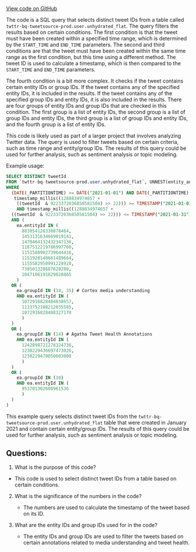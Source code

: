 [View code on GitHub](https://github.com/misbahsy/the-algorithm/src/scala/com/twitter/simclusters_v2/scio/bq_generation/sql/nsfw_tweet_denylist.sql)

The code is a SQL query that selects distinct tweet IDs from a table called `twttr-bq-tweetsource-prod.user.unhydrated_flat`. The query filters the results based on certain conditions. The first condition is that the tweet must have been created within a specified time range, which is determined by the `START_TIME` and `END_TIME` parameters. The second and third conditions are that the tweet must have been created within the same time range as the first condition, but this time using a different method. The tweet ID is used to calculate a timestamp, which is then compared to the `START_TIME` and `END_TIME` parameters. 

The fourth condition is a bit more complex. It checks if the tweet contains certain entity IDs or group IDs. If the tweet contains any of the specified entity IDs, it is included in the results. If the tweet contains any of the specified group IDs and entity IDs, it is also included in the results. There are four groups of entity IDs and group IDs that are checked in this condition. The first group is a list of entity IDs, the second group is a list of group IDs and entity IDs, the third group is a list of group IDs and entity IDs, and the fourth group is a list of entity IDs.

This code is likely used as part of a larger project that involves analyzing Twitter data. The query is used to filter tweets based on certain criteria, such as time range and entity/group IDs. The results of this query could be used for further analysis, such as sentiment analysis or topic modeling. 

Example usage:

```sql
SELECT DISTINCT tweetId
FROM `twttr-bq-tweetsource-prod.user.unhydrated_flat`, UNNEST(entity_annotations) AS ea
WHERE
  (DATE(_PARTITIONTIME) >= DATE("2021-01-01") AND DATE(_PARTITIONTIME) <= DATE("2021-01-31")) AND
   timestamp_millis((1288834974657 +
    ((tweetId  & 9223372036850581504) >> 22))) >= TIMESTAMP("2021-01-01")
    AND timestamp_millis((1288834974657 +
  ((tweetId  & 9223372036850581504) >> 22))) <= TIMESTAMP("2021-01-31")
  AND (
    ea.entityId IN (
      883054128338878464,
      1453131634669019141,
      1470464132432347136,
      1167512219786997760,
      1151588902739644416,
      1151920148661489664,
      1155582950991228928,
      738501328687628288,
      1047106191829028865
    )
  OR (
    ea.groupId IN (34, 35) # Cortex media understanding
    AND ea.entityId IN (
      1072916828484038657,
      1133752108212035585,
      1072916828488327170
      )
  )
  OR (
    ea.groupId IN (14) # Agatha Tweet Health Annotations
    AND ea.entityId IN (
      1242898721278324736,
      1230229436697473026,
      1230229470050603008
      )
  )
  OR (
    ea.groupId IN (10)
    AND ea.entityId IN (
      953701302608961536
      )
  )
)
```

This example query selects distinct tweet IDs from the `twttr-bq-tweetsource-prod.user.unhydrated_flat` table that were created in January 2021 and contain certain entity/group IDs. The results of this query could be used for further analysis, such as sentiment analysis or topic modeling.
## Questions: 
 1. What is the purpose of this code?
   - This code is used to select distinct tweet IDs from a table based on certain conditions.

2. What is the significance of the numbers in the code?
   - The numbers are used to calculate the timestamp of the tweet based on its ID.

3. What are the entity IDs and group IDs used for in the code?
   - The entity IDs and group IDs are used to filter the tweets based on certain annotations related to media understanding and tweet health.